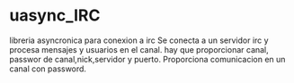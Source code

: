# uasync_IRC
libreria asyncronica para conexion a irc
Se conecta a un servidor irc y procesa mensajes y usuarios en el canal.
hay que proporcionar canal, passwor de canal,nick,servidor y puerto.
Proporciona comunicacion en un canal con password.
